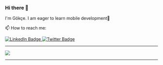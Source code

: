 ### Hi there 👋

I'm Gökçe. 
I am eager to learn mobile development🙌

📫 How to reach me:


<div id="badges">
  <a href="https://www.linkedin.com/in/gökçekahraman/">
    <img src="https://img.shields.io/badge/LinkedIn-blue?style=for-the-badge&logo=linkedin&logoColor=white" alt="LinkedIn Badge"/>
  </a>
 
  <a href="https://twitter.com/gokcekahramann">
    <img src="https://img.shields.io/badge/Twitter-blue?style=for-the-badge&logo=twitter&logoColor=white" alt="Twitter Badge"/>
  </a>
</div>



---
[![](https://visitcount.itsvg.in/api?id=GokceKahraman&icon=5&color=0)](https://visitcount.itsvg.in)



---
